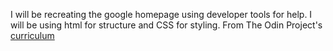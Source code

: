 I will be recreating the google homepage using developer tools for help. I will be using html for structure and CSS for styling.
From The Odin Project's [curriculum](http://www.theodinproject.com/courses/web-development-101/lessons/html-css)